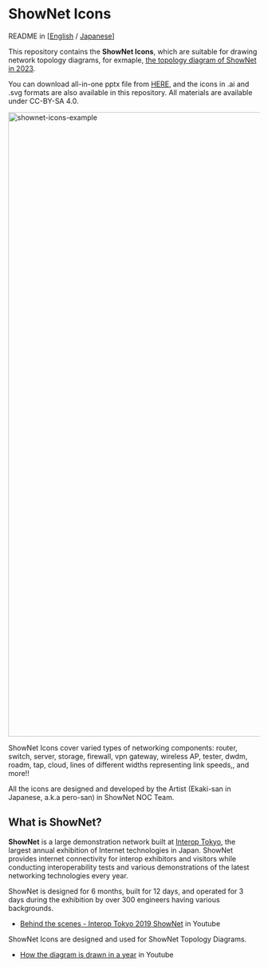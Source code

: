 
# ShowNet Icons

README in [[English](https://github.com/interop-tokyo-shownet/shownet-icons-test/blob/master/README.md) / [Japanese](https://github.com/interop-tokyo-shownet/shownet-icons-test/blob/master/README-ja.md)]

This repository contains the **ShowNet Icons**, which are suitable for
drawing network topology diagrams, for exmaple, [the topology diagram of ShowNet in 2023](https://www.interop.jp/2023/shownet/topology.pdf).

You can download all-in-one pptx file from [HERE](ShowNet%20Icons%202023%201.01.pptx),
and the icons in .ai and .svg formats are also available in this repository.
All materials are available under CC-BY-SA 4.0.

<img width="1250" alt="shownet-icons-example" src="https://github.com/interop-tokyo-shownet/shownet-icons-test/assets/184632/f5453688-2368-43bc-b21d-3fb11e80030d">


ShowNet Icons cover varied types of networking components:
router, switch, server, storage, firewall, vpn gateway, wireless AP,
tester, dwdm, roadm, tap, cloud, lines of different widths
representing link speeds,, and more!!

All the icons are designed and developed by the Artist (Ekaki-san in
Japanese, a.k.a pero-san) in ShowNet NOC Team.


## What is ShowNet?

**ShowNet** is a large demonstration network built at [Interop
Tokyo](https://interop.jp), the largest annual exhibition of Internet
technologies in Japan. ShowNet provides internet connectivity for
interop exhibitors and visitors while conducting interoperability
tests and various demonstrations of the latest networking technologies
every year.

ShowNet is designed for 6 months, built for 12 days, and operated for
3 days during the exhibition by over 300 engineers having various
backgrounds.

- [Behind the scenes - Interop Tokyo 2019 ShowNet](https://www.youtube.com/watch?v=X-JhPs1T7sc) in Youtube

ShowNet Icons are designed and used for ShowNet Topology Diagrams.

- [How the diagram is drawn in a year](https://www.youtube.com/watch?v=HpnMzJkDpQg) in Youtube
